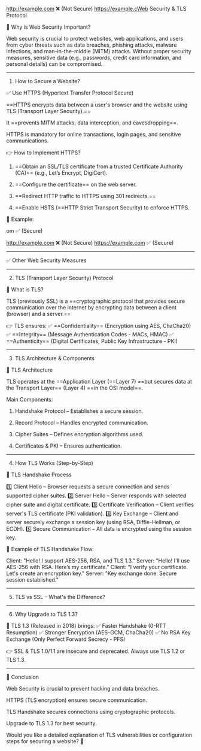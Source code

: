 http://example.com  ❌ (Not Secure)
https://example.cWeb Security & TLS Protocol

🔹 Why is Web Security Important?

Web security is crucial to protect websites, web applications, and users from cyber threats such as data breaches, phishing attacks, malware infections, and man-in-the-middle (MITM) attacks. Without proper security measures, sensitive data (e.g., passwords, credit card information, and personal details) can be compromised.


---

1. How to Secure a Website?

✅ Use HTTPS (Hypertext Transfer Protocol Secure)

==HTTPS encrypts data between a user's browser and the website using TLS (Transport Layer Security).==

It ==prevents MITM attacks, data interception, and eavesdropping==.

HTTPS is mandatory for online transactions, login pages, and sensitive communications.


👉 How to Implement HTTPS?

1. ==Obtain an SSL/TLS certificate from a trusted Certificate Authority (CA)== (e.g., Let’s Encrypt, DigiCert).


2. ==Configure the certificate== on the web server.


3. ==Redirect HTTP traffic to HTTPS using 301 redirects.==


4. ==Enable HSTS (==HTTP Strict Transport Security) to enforce HTTPS.



🔹 Example:

om ✅ (Secure)

http://example.com  ❌ (Not Secure)
https://example.com ✅ (Secure)

---

✅ Other Web Security Measures


---

2. TLS (Transport Layer Security) Protocol

🔹 What is TLS?

TLS (previously SSL) is a ==cryptographic protocol that provides secure communication over the internet by encrypting data between a client (browser) and a server.==

👉 TLS ensures:
✅ ==Confidentiality== (Encryption using AES, ChaCha20)
✅ ==Integrity== (Message Authentication Codes - MACs, HMAC)
✅ ==Authenticity== (Digital Certificates, Public Key Infrastructure - PKI)


---

3. TLS Architecture & Components

🔹 TLS Architecture

TLS operates at the ==Application Layer (==Layer 7) ==but secures data at the Transport Layer== (Layer 4) ==in the OSI model==.

Main Components:

1. Handshake Protocol – Establishes a secure session.


2. Record Protocol – Handles encrypted communication.


3. Cipher Suites – Defines encryption algorithms used.


4. Certificates & PKI – Ensures authentication.




---

4. How TLS Works (Step-by-Step)

🔹 TLS Handshake Process

1️⃣ Client Hello – Browser requests a secure connection and sends supported cipher suites.
2️⃣ Server Hello – Server responds with selected cipher suite and digital certificate.
3️⃣ Certificate Verification – Client verifies server's TLS certificate (PKI validation).
4️⃣ Key Exchange – Client and server securely exchange a session key (using RSA, Diffie-Hellman, or ECDH).
5️⃣ Secure Communication – All data is encrypted using the session key.

🔹 Example of TLS Handshake Flow:

Client: "Hello! I support AES-256, RSA, and TLS 1.3."
Server: "Hello! I'll use AES-256 with RSA. Here’s my certificate."
Client: "I verify your certificate. Let's create an encryption key."
Server: "Key exchange done. Secure session established."


---

5. TLS vs SSL – What's the Difference?


---

6. Why Upgrade to TLS 1.3?

🔹 TLS 1.3 (Released in 2018) brings:
✅ Faster Handshake (0-RTT Resumption)
✅ Stronger Encryption (AES-GCM, ChaCha20)
✅ No RSA Key Exchange (Only Perfect Forward Secrecy - PFS)

👉 SSL & TLS 1.0/1.1 are insecure and deprecated. Always use TLS 1.2 or TLS 1.3.


---

🔹 Conclusion

Web Security is crucial to prevent hacking and data breaches.

HTTPS (TLS encryption) ensures secure communication.

TLS Handshake secures connections using cryptographic protocols.

Upgrade to TLS 1.3 for best security.


Would you like a detailed explanation of TLS vulnerabilities or configuration steps for securing a website? 🚀

